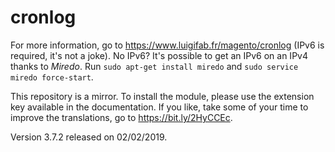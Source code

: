 # cronlog

For more information, go to https://www.luigifab.fr/magento/cronlog (IPv6 is required, it's not a joke). No IPv6? It's possible to get an IPv6 on an IPv4 thanks to *Miredo*. Run `sudo apt-get install miredo` and `sudo service miredo force-start`.

This repository is a mirror. To install the module, please use the extension key available in the documentation. If you like, take some of your time to improve the translations, go to https://bit.ly/2HyCCEc.

Version 3.7.2 released on 02/02/2019.
